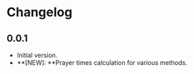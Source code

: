 # Changelog

## 0.0.1

- Initial version.
- **[NEW]: **Prayer times calculation for various methods.
